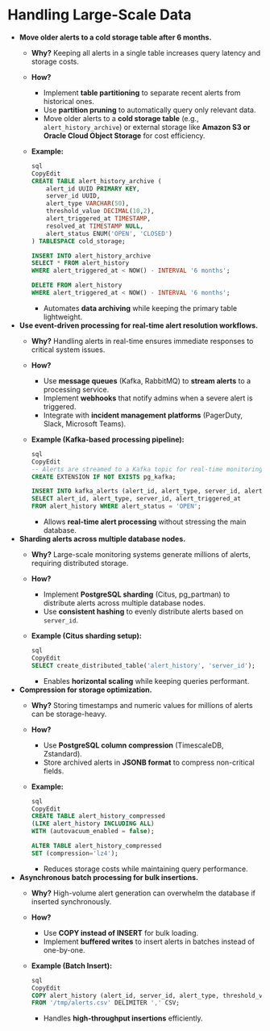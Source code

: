 # Handling Large-Scale Data

- **Move older alerts to a cold storage table after 6 months.**
    - **Why?** Keeping all alerts in a single table increases query latency and storage costs.
    - **How?**
        - Implement **table partitioning** to separate recent alerts from historical ones.
        - Use **partition pruning** to automatically query only relevant data.
        - Move older alerts to a **cold storage table** (e.g., `alert_history_archive`) or external storage like **Amazon S3 or Oracle Cloud Object Storage** for cost efficiency.
    - **Example:**
        
        ```sql
        sql
        CopyEdit
        CREATE TABLE alert_history_archive (
            alert_id UUID PRIMARY KEY,
            server_id UUID,
            alert_type VARCHAR(50),
            threshold_value DECIMAL(10,2),
            alert_triggered_at TIMESTAMP,
            resolved_at TIMESTAMP NULL,
            alert_status ENUM('OPEN', 'CLOSED')
        ) TABLESPACE cold_storage;
        
        INSERT INTO alert_history_archive
        SELECT * FROM alert_history
        WHERE alert_triggered_at < NOW() - INTERVAL '6 months';
        
        DELETE FROM alert_history
        WHERE alert_triggered_at < NOW() - INTERVAL '6 months';
        
        ```
        
        - Automates **data archiving** while keeping the primary table lightweight.
- **Use event-driven processing for real-time alert resolution workflows.**
    - **Why?** Handling alerts in real-time ensures immediate responses to critical system issues.
    - **How?**
        - Use **message queues** (Kafka, RabbitMQ) to **stream alerts** to a processing service.
        - Implement **webhooks** that notify admins when a severe alert is triggered.
        - Integrate with **incident management platforms** (PagerDuty, Slack, Microsoft Teams).
    - **Example (Kafka-based processing pipeline):**
        
        ```sql
        sql
        CopyEdit
        -- Alerts are streamed to a Kafka topic for real-time monitoring
        CREATE EXTENSION IF NOT EXISTS pg_kafka;
        
        INSERT INTO kafka_alerts (alert_id, alert_type, server_id, alert_triggered_at)
        SELECT alert_id, alert_type, server_id, alert_triggered_at
        FROM alert_history WHERE alert_status = 'OPEN';
        
        ```
        
        - Allows **real-time alert processing** without stressing the main database.
- **Sharding alerts across multiple database nodes.**
    - **Why?** Large-scale monitoring systems generate millions of alerts, requiring distributed storage.
    - **How?**
        - Implement **PostgreSQL sharding** (Citus, pg_partman) to distribute alerts across multiple database nodes.
        - Use **consistent hashing** to evenly distribute alerts based on `server_id`.
    - **Example (Citus sharding setup):**
        
        ```sql
        sql
        CopyEdit
        SELECT create_distributed_table('alert_history', 'server_id');
        
        ```
        
        - Enables **horizontal scaling** while keeping queries performant.
- **Compression for storage optimization.**
    - **Why?** Storing timestamps and numeric values for millions of alerts can be storage-heavy.
    - **How?**
        - Use **PostgreSQL column compression** (TimescaleDB, Zstandard).
        - Store archived alerts in **JSONB format** to compress non-critical fields.
    - **Example:**
        
        ```sql
        sql
        CopyEdit
        CREATE TABLE alert_history_compressed
        (LIKE alert_history INCLUDING ALL)
        WITH (autovacuum_enabled = false);
        
        ALTER TABLE alert_history_compressed
        SET (compression='lz4');
        
        ```
        
        - Reduces storage costs while maintaining query performance.
- **Asynchronous batch processing for bulk insertions.**
    - **Why?** High-volume alert generation can overwhelm the database if inserted synchronously.
    - **How?**
        - Use **COPY instead of INSERT** for bulk loading.
        - Implement **buffered writes** to insert alerts in batches instead of one-by-one.
    - **Example (Batch Insert):**
        
        ```sql
        sql
        CopyEdit
        COPY alert_history (alert_id, server_id, alert_type, threshold_value, alert_triggered_at)
        FROM '/tmp/alerts.csv' DELIMITER ',' CSV;
        
        ```
        
        - Handles **high-throughput insertions** efficiently.